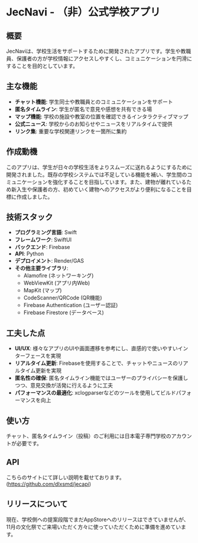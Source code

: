 # JecNavi - （非）公式学校アプリ

## 概要

JecNaviは、学校生活をサポートするために開発されたアプリです。学生や教職員、保護者の方が学校情報にアクセスしやすくし、コミュニケーションを円滑にすることを目的としています。

## 主な機能

- **チャット機能**: 学生同士や教職員とのコミュニケーションをサポート
- **匿名タイムライン**: 学生が匿名で意見や感想を共有できる場
- **マップ機能**: 学校の施設や教室の位置を確認できるインタラクティブマップ
- **公式ニュース**: 学校からのお知らせやニュースをリアルタイムで提供
- **リンク集**: 重要な学校関連リンクを一箇所に集約

## 作成動機

このアプリは、学生が日々の学校生活をよりスムーズに送れるようにするために開発されました。既存の学校システムでは不足している機能を補い、学生間のコミュニケーションを強化することを目指しています。また、建物が離れているため新入生や保護者の方、初めていく建物へのアクセスがより便利になることを目標に作成しました。

## 技術スタック

- **プログラミング言語**: Swift
- **フレームワーク**: SwiftUI
- **バックエンド**: Firebase
- **API**: Python
- **デプロイメント**: Render/GAS
- **その他主要ライブラリ**: 
  - Alamofire (ネットワーキング)
  - WebViewKit (アプリ内Web)
  - MapKit (マップ)
  - CodeScanner/QRCode (QR機能) 
  - Firebase Authentication (ユーザー認証)
  - Firebase Firestore (データベース)



## 工夫した点

- **UI/UX**: 様々なアプリのUIや画面遷移を参考にし、直感的で使いやすいインターフェースを実現
- **リアルタイム更新**: Firebaseを使用することで、チャットやニュースのリアルタイム更新を実現
- **匿名性の確保**: 匿名タイムライン機能ではユーザーのプライバシーを保護しつつ、意見交換が活発に行えるように工夫
- **パフォーマンスの最適化**: xclogparserなどのツールを使用してビルドパフォーマンスを向上

## 使い方

チャット、匿名タイムライン（投稿）のご利用には日本電子専門学校のアカウントが必要です。

## API

こちらのサイトにて詳しい説明を載せております。
(https://github.com/dlxsmd/jecapi)

## リリースについて
現在、学校側への提案段階でまだAppStoreへのリリースはできていませんが、11月の文化祭でご来場いただく方々に使っていただくために準備を進めています。
